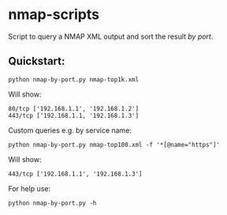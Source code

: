 # nmap-scripts

Script to query a NMAP XML output and sort the result *by port*.

## Quickstart:

	python nmap-by-port.py nmap-top1k.xml

Will show:

	80/tcp ['192.168.1.1', '192.168.1.2']
	443/tcp ['192.168.1.1, '192.168.1.3']

Custom queries e.g. by service name:

	python nmap-by-port.py nmap-top100.xml -f '*[@name="https"]'

Will show:

	443/tcp ['192.168.1.1', '192.168.1.3']

For help use:

	python nmap-by-port.py -h
